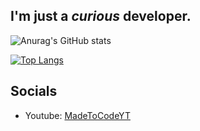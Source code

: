 ## I'm just a *curious* developer.

![Anurag's GitHub stats](https://github-readme-stats.vercel.app/api?username=MadeToCodeYT&include_all_commits=true&show_icons=true&theme=dark)

[![Top Langs](https://github-readme-stats.vercel.app/api/top-langs/?username=MadeToCodeYT&theme=dark&layout=compact)](https://github.com/anuraghazra/github-readme-stats)


## Socials
+ Youtube: [MadeToCodeYT](https://www.youtube.com/@madetocodeyt?sub_confirmation=1)
